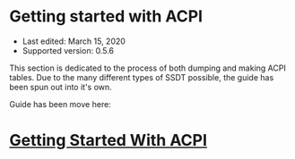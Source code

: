 # Getting started with ACPI

* Last edited: March 15, 2020
* Supported version: 0.5.6

This section is dedicated to the process of both dumping and making ACPI tables. Due to the many different types of SSDT possible, the guide has been spun out into it's own.


Guide has been move here: 

# [Getting Started With ACPI](https://khronokernel.github.io/Getting-Started-With-ACPI/)

